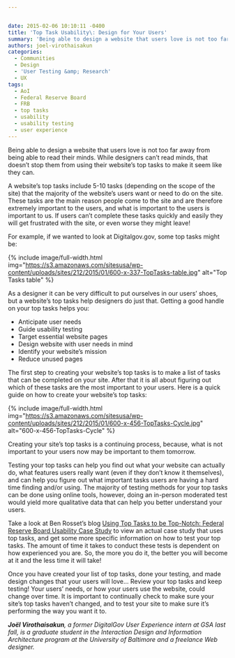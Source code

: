```yaml
---


date: 2015-02-06 10:10:11 -0400
title: 'Top Task Usability\: Design for Your Users'
summary: 'Being able to design a website that users love is not too far away from being able to read their minds. While designers can&rsquo;t read minds, that doesn&rsquo;t stop them from using their website&rsquo;s top tasks to make it seem like they can. A website&rsquo;s top tasks include&nbsp;5-10 tasks (depending on the scope of the'
authors: joel-virothaisakun
categories:
  - Communities
  - Design
  - 'User Testing &amp; Research'
  - UX
tags:
  - AoI
  - Federal Reserve Board
  - FRB
  - top tasks
  - usability
  - usability testing
  - user experience
---
```


Being able to design a website that users love is not too far away from being able to read their minds. While designers can’t read minds, that doesn’t stop them from using their website’s top tasks to make it seem like they can.

A website’s top tasks include 5-10 tasks (depending on the scope of the site) that the majority of the website’s users want or need to do on the site. These tasks are the main reason people come to the site and are therefore extremely important to the users, and what is important to the users is important to us. If users can’t complete these tasks quickly and easily they will get frustrated with the site, or even worse they might leave!

For example, if we wanted to look at Digitalgov.gov, some top tasks might be:


{% include image/full-width.html img="https://s3.amazonaws.com/sitesusa/wp-content/uploads/sites/212/2015/01/600-x-337-TopTasks-table.jpg" alt="Top Tasks table" %}

As a designer it can be very difficult to put ourselves in our users&#8217; shoes, but a website’s top tasks help designers do just that. Getting a good handle on your top tasks helps you:

  * Anticipate user needs
  * Guide usability testing
  * Target essential website pages
  * Design website with user needs in mind
  * Identify your website&#8217;s mission
  * Reduce unused pages

The first step to creating your website’s top tasks is to make a list of tasks that can be completed on your site. After that it is all about figuring out which of these tasks are the most important to your users. Here is a quick guide on how to create your website’s top tasks:


{% include image/full-width.html img="https://s3.amazonaws.com/sitesusa/wp-content/uploads/sites/212/2015/01/600-x-456-TopTasks-Cycle.jpg" alt="600-x-456-TopTasks-Cycle" %}

Creating your site&#8217;s top tasks is a continuing process, because, what is not important to your users now may be important to them tomorrow.

Testing your top tasks can help you find out what your website can actually do, what features users really want (even if they don’t know it themselves), and can help you figure out what important tasks users are having a hard time finding and/or using. The majority of testing methods for your top tasks can be done using online tools, however, doing an in-person moderated test would yield more qualitative data that can help you better understand your users.

Take a look at Ben Rosset’s blog [Using Top Tasks to be Top-Notch: Federal Reserve Board Usability Case Study](https://www.WHATEVER/2014/07/02/using-top-tasks-to-be-top-notch-federal-reserve-board-usability-case-study/) to view an actual case study that uses top tasks, and get some more specific information on how to test your top tasks. The amount of time it takes to conduct these tests is dependent on how experienced you are. So, the more you do it, the better you will become at it and the less time it will take!

Once you have created your list of top tasks, done your testing, and made design changes that your users will love… Review your top tasks and keep testing! Your users&#8217; needs, or how your users use the website, could change over time. It is important to continually check to make sure your site’s top tasks haven’t changed, and to test your site to make sure it’s performing the way you want it to.

_**Joël Virothaisakun**, a former DigitalGov User Experience intern at GSA last fall, is a graduate student in the Interaction Design and Information Architecture program at the University of Baltimore and a freelance Web designer._
